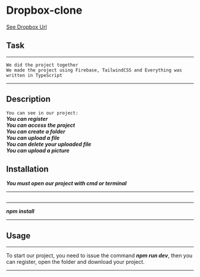 # Dropbox-clone

[See Dropbox Url](https://dropbox-clone-qws.netlify.app)

## Task
***
```We did the project together```  
```We made the project using Firebase, TailwindCSS and Everything was written in TypeScript```
***

## Description
```You can see in our project:```  
***You can register***  
***You can access the project***  
***You can create a folder***  
***You can upload a file***  
***You can delete your uploaded file***  
***You can upload a picture***

## Installation
***You must open our project with cmd or terminal***
***
```cd dropbox-clone
```
***
***npm install***
***

## Usage
***
To start our project, you need to issue the command ***npm run dev***, then you can register, open the folder and download your project.
***
